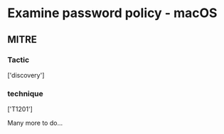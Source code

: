 # Examine password policy - macOS

## MITRE

### Tactic
['discovery']

### technique
['T1201']

Many more to do...

